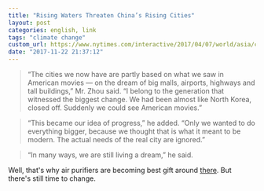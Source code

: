 ```yaml
---
title: "Rising Waters Threaten China’s Rising Cities"
layout: post
categories: english, link
tags: "climate change"
custom_url: https://www.nytimes.com/interactive/2017/04/07/world/asia/climate-change-china.html
date: "2017-11-22 21:37:12"
---
```


> “The cities we now have are partly based on what we saw in American movies — on the dream of big malls, airports, highways and tall buildings,” Mr. Zhou said. “I belong to the generation that witnessed the biggest change. We had been almost like North Korea, closed off. Suddenly we could see American movies.”

> “This became our idea of progress,” he added. “Only we wanted to do everything bigger, because we thought that is what it meant to be modern. The actual needs of the real city are ignored.”

> “In many ways, we are still living a dream,” he said.

Well, that's why air purifiers are becoming best gift around [there][0]. But there's still time to change.

[0]: https://www.nytimes.com/interactive/2017/04/07/world/asia/climate-change-china.html
